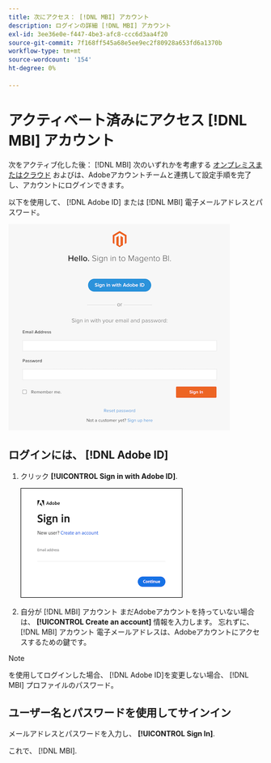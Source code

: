 ```yaml
---
title: 次にアクセス： [!DNL MBI] アカウント
description: ログインの詳細 [!DNL MBI] アカウント
exl-id: 3ee36e0e-f447-4be3-afc8-ccc6d3aa4f20
source-git-commit: 7f168ff545a68e5ee9ec2f80928a653fd6a1370b
workflow-type: tm+mt
source-wordcount: '154'
ht-degree: 0%

---
```


# アクティベート済みにアクセス [!DNL MBI] アカウント

次をアクティブ化した後： [!DNL MBI] 次のいずれかを考慮する [オンプレミスまたはクラウド](../getting-started/onpremise-activation.md) およびは、Adobeアカウントチームと連携して設定手順を完了し、アカウントにログインできます。

以下を使用して、 [!DNL Adobe ID] または [!DNL MBI] 電子メールアドレスとパスワード。

![サインイン](../assets/sign-in.png)

## ログインには、 [!DNL Adobe ID]

1. クリック **[!UICONTROL Sign in with Adobe ID]**.

   ![サインイン — アドビ](../assets/sign-in-adobe.png)

1. 自分が [!DNL MBI] アカウント まだAdobeアカウントを持っていない場合は、 **[!UICONTROL Create an account]** 情報を入力します。 忘れずに、 [!DNL MBI] アカウント 電子メールアドレスは、Adobeアカウントにアクセスするための鍵です。

>[!NOTE]
>
>を使用してログインした場合、 [!DNL Adobe ID]を変更しない場合、 [!DNL MBI] プロファイルのパスワード。

## ユーザー名とパスワードを使用してサインイン

メールアドレスとパスワードを入力し、 **[!UICONTROL Sign In]**.

これで、 [!DNL MBI].
